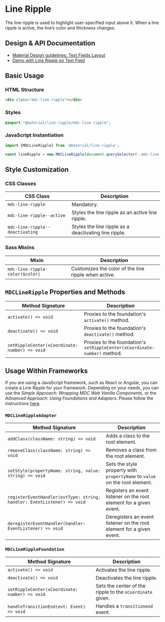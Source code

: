 <!--docs:
title: "Line Ripple"
layout: detail
section: components
excerpt: "The line ripple is used to highlight user-specified input above it."
path: /catalog/input-controls/line-ripple/
-->

# Line Ripple

The line ripple is used to highlight user-specified input above it. When a line ripple is active, the line’s color and thickness changes.

## Design & API Documentation

<ul class="icon-list">
  <li class="icon-list-item icon-list-item--spec">
    <a href="https://material.io/go/design-text-fields#text-fields-layout">Material Design guidelines: Text Fields Layout</a>
  </li>
  <li class="icon-list-item icon-list-item--spec">
    <a href="https://material-components.github.io/material-components-web-catalog/#/component/text-field">Demo with Line Ripple on Text Field</a>
  </li>
</ul>

## Basic Usage

### HTML Structure

```html
<div class="mdc-line-ripple"></div>
```

### Styles

```scss
@import "@material/line-ripple/mdc-line-ripple";
```

### JavaScript Instantiation

```js
import {MDCLineRipple} from '@material/line-ripple';

const lineRipple = new MDCLineRipple(document.querySelector('.mdc-line-ripple'));
```

## Style Customization

### CSS Classes

CSS Class | Description
--- | ---
`mdc-line-ripple` | Mandatory.
`mdc-line-ripple--active` | Styles the line ripple as an active line ripple.
`mdc-line-ripple--deactivating` | Styles the line ripple as a deactivating line ripple.

### Sass Mixins

Mixin | Description
--- | ---
`mdc-line-ripple-color($color)` | Customizes the color of the line ripple when active.

## `MDCLineRipple` Properties and Methods

Method Signature | Description
--- | ---
`activate() => void` | Proxies to the foundation's `activate()` method.
`deactivate() => void` | Proxies to the foundation's `deactivate()` method.
`setRippleCenter(xCoordinate: number) => void` | Proxies to the foundation's `setRippleCenter(xCoordinate: number)` method.

## Usage Within Frameworks

If you are using a JavaScript framework, such as React or Angular, you can create a Line Ripple for your framework. Depending on your needs, you can use the _Simple Approach: Wrapping MDC Web Vanilla Components_, or the _Advanced Approach: Using Foundations and Adapters_. Please follow the instructions [here](../../docs/integrating-into-frameworks.md).

### `MDCLineRippleAdapter`

Method Signature | Description
--- | ---
`addClass(className: string) => void` | Adds a class to the root element.
`removeClass(className: string) => void` | Removes a class from the root element.
`setStyle(propertyName: string, value: string) => void` | Sets the style property with `propertyName` to `value` on the root element.
`registerEventHandler(evtType: string, handler: EventListener) => void` | Registers an event listener on the root element for a given event.
`deregisterEventHandler(handler: EventListener) => void` | Deregisters an event listener on the root element for a given event.

### `MDCLineRippleFoundation`

Method Signature | Description
--- | ---
`activate() => void` | Activates the line ripple.
`deactivate() => void` |  Deactivates the line ripple.
`setRippleCenter(xCoordinate: number) => void` | Sets the center of the ripple to the `xCoordinate` given.
`handleTransitionEnd(evt: Event) => void` | Handles a `transitionend` event.
